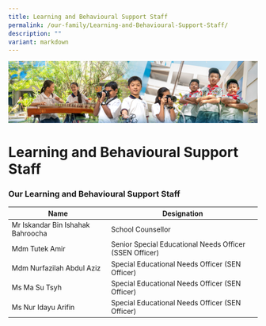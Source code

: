 ```yaml
---
title: Learning and Behavioural Support Staff
permalink: /our-family/Learning-and-Behavioural-Support-Staff/
description: ""
variant: markdown
---
```

![](/images/AboutUs.jpg)

Learning and Behavioural Support Staff
======================================

### **Our Learning and Behavioural Support Staff**

| Name                       | Designation                                |
|------------------------------------|---------------------------------------------------------|
| Mr Iskandar Bin Ishahak Bahroocha  | School Counsellor                                       |
| Mdm Tutek Amir                     | Senior Special Educational Needs Officer (SSEN Officer) |
| Mdm Nurfazilah Abdul Aziz          | Special Educational Needs Officer (SEN Officer)         |
| Ms Ma Su Tsyh                      | Special Educational Needs Officer (SEN Officer)         |
| Ms Nur Idayu Arifin                      | Special Educational Needs Officer (SEN Officer)         |